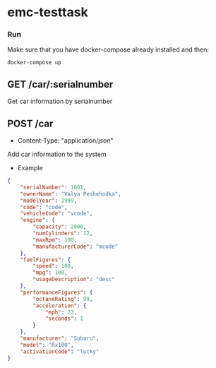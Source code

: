 # emc-testtask

### Run

Make sure that you have docker-compose already installed and then:

```
docker-compose up
```



## GET /car/:serialnumber
Get car information by serialnumber

## POST /car
* Content-Type: "application/json"
  
Add car information to the system
* Example
```json
{
    "serialNumber": 1001,
    "ownerName": "Valya Peshehodka",
    "modelYear": 1999,
    "code": "code",
    "vehicleCode": "vcode",
    "engine": {
        "capacity": 2000,
        "numCylinders": 12,
        "maxRpm": 100,
        "manufacturerCode": "mcode"
    },
    "fuelFigures": {
        "speed": 100,
        "mpg": 100,
        "usageDescription": "desc"
    },
    "performanceFigures": {
        "octaneRating": 99,
        "acceleration": {
            "mph": 23,
            "seconds": 1
        }
    },
    "manufacturer": "Subaru",
    "model": "Rx100",
    "activationCode": "lucky"
}
```